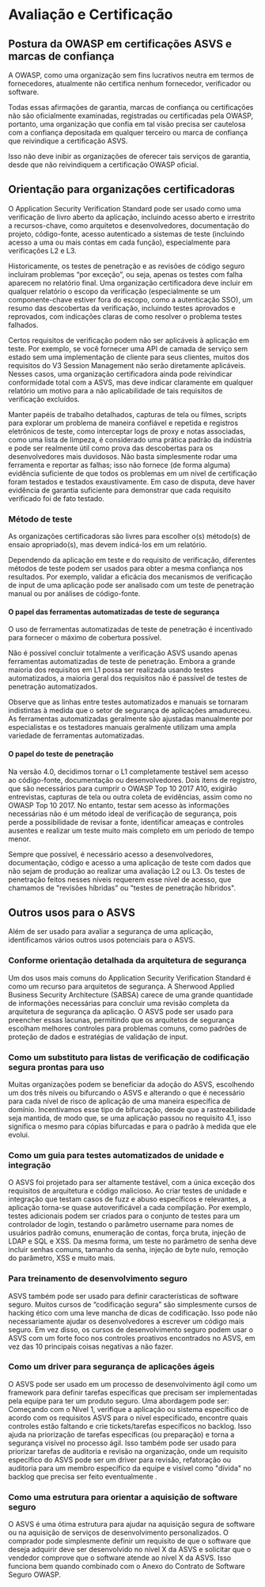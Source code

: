 # Avaliação e Certificação

## Postura da OWASP em certificações ASVS e marcas de confiança

A OWASP, como uma organização sem fins lucrativos neutra em termos de fornecedores, atualmente não certifica nenhum fornecedor, verificador ou software.

Todas essas afirmações de garantia, marcas de confiança ou certificações não são oficialmente examinadas, registradas ou certificadas pela OWASP, portanto, uma organização que confia em tal visão precisa ser cautelosa com a confiança depositada em qualquer terceiro ou marca de confiança que reivindique a certificação ASVS.

Isso não deve inibir as organizações de oferecer tais serviços de garantia, desde que não reivindiquem a certificação OWASP oficial.

## Orientação para organizações certificadoras

O Application Security Verification Standard pode ser usado como uma verificação de livro aberto da aplicação, incluindo acesso aberto e irrestrito a recursos-chave, como arquitetos e desenvolvedores, documentação do projeto, código-fonte, acesso autenticado a sistemas de teste (incluindo acesso a uma ou mais contas em cada função), especialmente para verificações L2 e L3.

Historicamente, os testes de penetração e as revisões de código seguro incluíram problemas “por exceção”, ou seja, apenas os testes com falha aparecem no relatório final. Uma organização certificadora deve incluir em qualquer relatório o escopo da verificação (especialmente se um componente-chave estiver fora do escopo, como a autenticação SSO), um resumo das descobertas da verificação, incluindo testes aprovados e reprovados, com indicações claras de como resolver o problema testes falhados.

Certos requisitos de verificação podem não ser aplicáveis à aplicação em teste. Por exemplo, se você fornecer uma API de camada de serviço sem estado sem uma implementação de cliente para seus clientes, muitos dos requisitos do V3 Session Management não serão diretamente aplicáveis. Nesses casos, uma organização certificadora ainda pode reivindicar conformidade total com a ASVS, mas deve indicar claramente em qualquer relatório um motivo para a não aplicabilidade de tais requisitos de verificação excluídos.

Manter papéis de trabalho detalhados, capturas de tela ou filmes, scripts para explorar um problema de maneira confiável e repetida e registros eletrônicos de teste, como interceptar logs de proxy e notas associadas, como uma lista de limpeza, é considerado uma prática padrão da indústria e pode ser realmente útil como prova das descobertas para os desenvolvedores mais duvidosos. Não basta simplesmente rodar uma ferramenta e reportar as falhas; isso não fornece (de forma alguma) evidência suficiente de que todos os problemas em um nível de certificação foram testados e testados exaustivamente. Em caso de disputa, deve haver evidência de garantia suficiente para demonstrar que cada requisito verificado foi de fato testado.

### Método de teste

As organizações certificadoras são livres para escolher o(s) método(s) de ensaio apropriado(s), mas devem indicá-los em um relatório.

Dependendo da aplicação em teste e do requisito de verificação, diferentes métodos de teste podem ser usados para obter a mesma confiança nos resultados. Por exemplo, validar a eficácia dos mecanismos de verificação de input de uma aplicação pode ser analisado com um teste de penetração manual ou por análises de código-fonte.

#### O papel das ferramentas automatizadas de teste de segurança

O uso de ferramentas automatizadas de teste de penetração é incentivado para fornecer o máximo de cobertura possível.

Não é possível concluir totalmente a verificação ASVS usando apenas ferramentas automatizadas de teste de penetração. Embora a grande maioria dos requisitos em L1 possa ser realizada usando testes automatizados, a maioria geral dos requisitos não é passível de testes de penetração automatizados.

Observe que as linhas entre testes automatizados e manuais se tornaram indistintas à medida que o setor de segurança de aplicações amadureceu. As ferramentas automatizadas geralmente são ajustadas manualmente por especialistas e os testadores manuais geralmente utilizam uma ampla variedade de ferramentas automatizadas.

#### O papel do teste de penetração

Na versão 4.0, decidimos tornar o L1 completamente testável sem acesso ao código-fonte, documentação ou desenvolvedores. Dois itens de registro, que são necessários para cumprir o OWASP Top 10 2017 A10, exigirão entrevistas, capturas de tela ou outra coleta de evidências, assim como no OWASP Top 10 2017. No entanto, testar sem acesso às informações necessárias não é um método ideal de verificação de segurança, pois perde a possibilidade de revisar a fonte, identificar ameaças e controles ausentes e realizar um teste muito mais completo em um período de tempo menor.

Sempre que possível, é necessário acesso a desenvolvedores, documentação, código e acesso a uma aplicação de teste com dados que não sejam de produção ao realizar uma avaliação L2 ou L3. Os testes de penetração feitos nesses níveis requerem esse nível de acesso, que chamamos de "revisões híbridas" ou "testes de penetração híbridos".

## Outros usos para o ASVS

Além de ser usado para avaliar a segurança de uma aplicação, identificamos vários outros usos potenciais para o ASVS.

### Conforme orientação detalhada da arquitetura de segurança

Um dos usos mais comuns do Application Security Verification Standard é como um recurso para arquitetos de segurança. A Sherwood Applied Business Security Architecture (SABSA) carece de uma grande quantidade de informações necessárias para concluir uma revisão completa da arquitetura de segurança da aplicação. O ASVS pode ser usado para preencher essas lacunas, permitindo que os arquitetos de segurança escolham melhores controles para problemas comuns, como padrões de proteção de dados e estratégias de validação de input.

### Como um substituto para listas de verificação de codificação segura prontas para uso

Muitas organizações podem se beneficiar da adoção do ASVS, escolhendo um dos três níveis ou bifurcando o ASVS e alterando o que é necessário para cada nível de risco de aplicação de uma maneira específica de domínio. Incentivamos esse tipo de bifurcação, desde que a rastreabilidade seja mantida, de modo que, se uma aplicação passou no requisito 4.1, isso significa o mesmo para cópias bifurcadas e para o padrão à medida que ele evolui.

### Como um guia para testes automatizados de unidade e integração

O ASVS foi projetado para ser altamente testável, com a única exceção dos requisitos de arquitetura e código malicioso. Ao criar testes de unidade e integração que testam casos de fuzz e abuso específicos e relevantes, a aplicação torna-se quase autoverificável a cada compilação. Por exemplo, testes adicionais podem ser criados para o conjunto de testes para um controlador de login, testando o parâmetro username para nomes de usuários padrão comuns, enumeração de contas, força bruta, injeção de LDAP e SQL e XSS. Da mesma forma, um teste no parâmetro de senha deve incluir senhas comuns, tamanho da senha, injeção de byte nulo, remoção do parâmetro, XSS e muito mais.

### Para treinamento de desenvolvimento seguro

ASVS também pode ser usado para definir características de software seguro. Muitos cursos de “codificação segura” são simplesmente cursos de hacking ético com uma leve mancha de dicas de codificação. Isso pode não necessariamente ajudar os desenvolvedores a escrever um código mais seguro. Em vez disso, os cursos de desenvolvimento seguro podem usar o ASVS com um forte foco nos controles proativos encontrados no ASVS, em vez das 10 principais coisas negativas a não fazer.

### Como um driver para segurança de aplicações ágeis

O ASVS pode ser usado em um processo de desenvolvimento ágil como um framework para definir tarefas específicas que precisam ser implementadas pela equipe para ter um produto seguro. Uma abordagem pode ser: Começando com o Nível 1, verifique a aplicação ou sistema específico de acordo com os requisitos ASVS para o nível especificado, encontre quais controles estão faltando e crie tickets/tarefas específicos no backlog. Isso ajuda na priorização de tarefas específicas (ou preparação) e torna a segurança visível no processo ágil. Isso também pode ser usado para priorizar tarefas de auditoria e revisão na organização, onde um requisito específico do ASVS pode ser um driver para revisão, refatoração ou auditoria para um membro específico da equipe e visível como "dívida" no backlog que precisa ser feito eventualmente .

### Como uma estrutura para orientar a aquisição de software seguro

O ASVS é uma ótima estrutura para ajudar na aquisição segura de software ou na aquisição de serviços de desenvolvimento personalizados. O comprador pode simplesmente definir um requisito de que o software que deseja adquirir deve ser desenvolvido no nível X da ASVS e solicitar que o vendedor comprove que o software atende ao nível X da ASVS. Isso funciona bem quando combinado com o Anexo do Contrato de Software Seguro OWASP.
